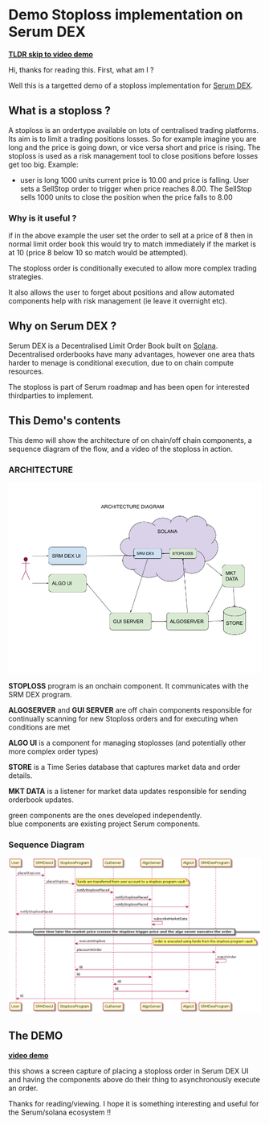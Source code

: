 # Demo Stoploss implementation on Serum DEX

**[TLDR skip to video demo](https://github.com/teddytomas/stoploss/blob/master/stoploss-demo.mp4)**


Hi, thanks for reading this. First, what am I ?

Well this is a targetted demo of a stoploss implementation for [Serum DEX](https://github.com/project-serum).

## What is a stoploss ?

A stoploss is an ordertype available on lots of centralised trading platforms. Its aim is to limit a trading positions losses. So for example imagine you are long and the price is going down, or vice versa short and price is rising. The stoploss is used as a risk management tool to close positions before losses get too big. Example:

* user is long 1000 units current price is 10.00 and price is falling. User sets a SellStop order to trigger when price reaches 8.00. The SellStop sells 1000 units to close the position when the price falls to 8.00

### Why is it useful ? 

if in the above example the user set the order to sell at a price of 8 then in normal limit order book this would try to match immediately if the market is at 10 (price 8 below 10 so match would be attempted). 

The stoploss order is conditionally executed to allow more complex trading strategies.

It also allows the user to forget about positions and allow automated components help with risk management (ie leave it overnight etc).


## Why on Serum DEX ?

Serum DEX is a Decentralised Limit Order Book built on [Solana](https://solana.com/). Decentralised orderbooks have many advantages, however one area thats harder to menage is conditional execution, due to on chain compute resources.

The stoploss is part of Serum roadmap and has been open for interested thirdparties to implement.


## This Demo's contents
This demo will show the architecture of on chain/off chain components, a sequence diagram of the flow, and a video of the stoploss in action.

### ARCHITECTURE

![alt text](https://github.com/teddytomas/stoploss/blob/master/Architecture.png?raw=true)

**STOPLOSS** program is an onchain component. It communicates with the SRM DEX program. 

**ALGOSERVER** and **GUI SERVER** are off chain components responsible for continually scanning for new Stoploss orders and for executing when conditions are met

**ALGO UI** is a component for managing stoplosses (and potentially other more complex order types)

**STORE** is a Time Series database that captures market data and order details.

**MKT DATA** is a listener for market data updates responsible for sending orderbook updates.

green components are the ones developed independently.<br> 
blue components are existing project Serum components.

### Sequence Diagram


![alt text](https://github.com/teddytomas/stoploss/blob/master/stoploss-sequence.png?raw=true)



## The DEMO

**[video demo](https://github.com/teddytomas/stoploss/blob/master/stoploss-demo.mp4)**

this shows a screen capture of placing a stoploss order in Serum DEX UI and having the components above do their thing to asynchronously execute an order.

Thanks for reading/viewing. I hope it is something interesting and useful for the Serum/solana ecosystem !!

